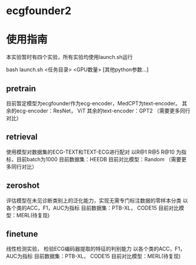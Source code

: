# ecgfounder2

# 使用指南

本实验暂时有四个实验，所有实验均使用launch.sh运行

  bash launch.sh <任务目录> <GPU数量> [其他python参数...]

## pretrain

目前暂定模型为ecgfounder作为ecg-encoder，MedCPT为text-encoder。
其余的ecg-encoder：ResNet， ViT
其余的text-encoder：GPT2
（需要更多同行对比）

## retrieval

使用模型对数据集的ECG-TEXT和TEXT-ECG进行配对
以R@1 R@5 R@10 为指标，目前batch为1000
目前数据集：HEEDB
目前对比模型：Random
（需要更多同行对比）

## zeroshot

评估模型在未见诊断类别上的泛化能力，实现无需专门标注数据的零样本分类
以各个类的ACC，F1，AUC为指标
目前数据集：PTB-XL， CODE15
目前对比模型：MERL(待复现)

## finetune

线性检测实验， 检验ECG编码器提取的特征的判别能力
以各个类的ACC，F1，AUC为指标
目前数据集：PTB-XL， CODE15
目前对比模型：MERL(待复现)
